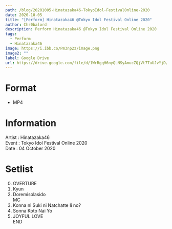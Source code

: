 ```yaml
---
path: /blog/20201005-Hinatazaka46-TokyoIdol-FestivalOnline-2020
date: 2020-10-05
title: "[Perform] Hinatazaka46 @Tokyo Idol Festival Online 2020"
author: Chr0balord
description: Perform Hinatazaka46 @Tokyo Idol Festival Online 2020
tags:
  - Perform
  - Hinatazaka46
image: https://i.ibb.co/Pm3np2z/image.png
image2: ""
label: Google Drive
url: https://drive.google.com/file/d/1WrRgqH6nyQLNSyAmucZQjVt7TuUJvYjD/view?usp=sharing
---
```


# Format

- MP4

# Information

Artist : Hinatazaka46 <br/>
Event : Tokyo Idol Festival Online 2020 <br/>
Date : 04 October 2020 <br/>

# Setlist

0.  OVERTURE
1.  Kyun
2.  Doremisolasido <br>
    MC <br>
3.  Konna ni Suki ni Natchatte Ii no?
4.  Sonna Koto Nai Yo
5.  JOYFUL LOVE <br>
    END
